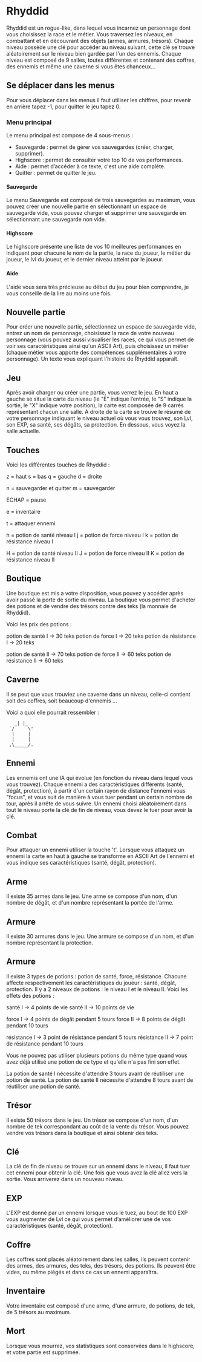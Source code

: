 # Rhyddid


Rhyddid est un rogue-like, dans lequel vous incarnez un personnage dont vous choisissez la race et le métier. Vous traversez les niveaux, en combattant et  en découvrant des objets (armes, armures, trésors). Chaque niveau possède une clé pour accéder au niveau suivant, cette clé se trouve aléatoirement sur le niveau bien gardée par l'un des ennemis. Chaque niveau est composé de 9 salles, toutes différentes et contenant des coffres, des ennemis et même une caverne si vous êtes chanceux...

## Se déplacer dans les menus

Pour vous déplacer dans les menus il faut utiliser les chiffres, pour revenir en arrière tapez -1, pour quitter le jeu tapez 0.

### Menu principal

Le menu principal est compose de 4 sous-menus :

* Sauvegarde : permet de gérer vos sauvegardes (créer, charger, supprimer).
* Highscore : permet de consulter votre top 10 de vos performances.
* Aide : permet d’accéder à ce texte, c'est une aide complète.
* Quitter : permet de quitter le jeu.

#### Sauvegarde

Le menu Sauvegarde est composé de trois sauvegardes au maximum, vous pouvez créer une nouvelle partie en sélectionnant un espace de sauvegarde vide, vous pouvez charger et supprimer une sauvegarde en sélectionnant une sauvegarde non vide.

#### Highscore

Le highscore présente une liste de vos 10 meilleures performances en indiquant pour chacune le nom de la partie, la race du joueur, le métier du joueur, le lvl du joueur, et le dernier niveau atteint par le joueur.

#### Aide

L'aide vous sera très précieuse au début du jeu pour bien comprendre, je vous conseille de la lire au moins une fois.

## Nouvelle partie

Pour créer une nouvelle partie, sélectionnez un espace de sauvegarde vide,    entrez un nom de personnage, choisissez la race de votre nouveau personnage (vous pouvez aussi visualiser les races, ce qui vous permet de voir ses caractéristiques ainsi qu'un ASCII Art), puis choisissez un métier (chaque métier vous apporte des compétences supplémentaires à votre personnage). Un texte vous expliquant l'histoire de Rhyddid apparaît.

## Jeu

Après avoir charger ou créer une partie, vous verrez le jeu. En haut a gauche se situe la carte du niveau (le "E" indique l’entrée, le "S" indique la sortie, le "X" indique votre position), la carte est composée de 9 carrés représentant chacun une salle. A droite de la carte se trouve le résumé de votre personnage indiquant le niveau actuel où vous vous trouvez, son Lvl, son EXP, sa santé, ses dégâts, sa protection. En dessous, vous voyez la salle actuelle.

## Touches

Voici les différentes touches de Rhyddid :

z = haut
s = bas
q = gauche
d = droite

n = sauvegarder et quitter
m = sauvegarder

ECHAP = pause

e = inventaire

t = attaquer ennemi

h = potion de santé niveau I
j = potion de force niveau I
k = potion de résistance niveau I

H = potion de santé niveau II
J = potion de force niveau II
K = potion de résistance niveau II

## Boutique

Une boutique est mis a votre disposition, vous pouvez y accéder après avoir passé la porte de sortie du niveau. La boutique vous permet d'acheter des potions et de vendre des trésors contre des teks (la monnaie de Rhyddid).

Voici les prix des potions :

potion de santé I -> 30 teks
potion de force I -> 20 teks
potion de résistance I -> 20 teks

potion de santé II -> 70 teks
potion de force II -> 60 teks
potion de résistance II -> 60 teks

## Caverne

Il se peut que vous trouviez une caverne dans un niveau, celle-ci contient soit des coffres, soit beaucoup d'ennemis ...

Voici a quoi elle pourrait ressembler :

```
   _| |_  
 `/     \'
  |     | 
  |     | 
 ,\_____/.
```

## Ennemi

Les ennemis ont une IA qui évolue (en fonction du niveau dans lequel vous vous trouvez). Chaque ennemi a des caractéristiques différents (santé, dégât, protection), à partir d'un certain rayon de distance l'ennemi vous "focus", et vous suit de manière à vous tuer pendant un certain nombre de tour, après il arrête de vous suivre. Un ennemi choisi aléatoirement dans tout le niveau porte la clé de fin de niveau, vous devez le tuer pour avoir la clé.

## Combat

Pour attaquer un ennemi utiliser la touche 't'. Lorsque vous attaquez un ennemi la carte en haut à gauche se transforme en ASCII Art de l'ennemi et vous indique ses caractéristiques (santé, dégât, protection).

## Arme

Il existe 35 armes dans le jeu. Une arme se compose d'un nom, d'un nombre de dégât, et d'un nombre représentant la portée de l'arme.

## Armure

Il existe 30 armures dans le jeu. Une armure se compose d'un nom, et d'un nombre représentant la protection.

## Armure

Il existe 3 types de potions : potion de santé, force, résistance. Chacune affecte respectivement les caractéristiques du joueur : santé, dégât, protection. Il y a 2 niveaux de potions : le niveau I et le niveau II. Voici les effets des potions :

santé I -> 4 points de vie
santé II -> 10 points de vie

force I -> 4 points de dégât pendant 5 tours
force II -> 8 points de dégât pendant 10 tours

résistance I -> 3 point de résistance pendant 5 tours
résistance II -> 7 point de résistance pendant 10 tours

Vous ne pouvez pas utiliser plusieurs potions du même type quand vous avez déjà utilisé une potion de ce type et qu'elle n'a pas fini son effet.

La potion de santé I nécessite d'attendre 3 tours avant de réutiliser une potion de santé. La potion de santé II nécessite d'attendre 8 tours avant de réutiliser une potion de santé.

## Trésor

Il existe 50 trésors dans le jeu. Un trésor se compose d'un nom, d'un nombre de tek correspondant au coût de la vente du trésor. Vous pouvez vendre vos trésors dans la boutique et ainsi obtenir des teks.

## Clé

La clé de fin de niveau se trouve sur un ennemi dans le niveau, il faut tuer cet ennemi pour obtenir la clé. Une fois que vous avez la clé allez vers la sortie. Vous arriverez dans un nouveau niveau.

## EXP

L'EXP est donné par un ennemi lorsque vous le tuez, au bout de 100 EXP vous augmenter de Lvl ce qui vous permet d’améliorer une de vos caractéristiques (santé, dégât, protection).

## Coffre

Les coffres sont placés aléatoirement dans les salles, ils peuvent contenir des armes, des armures, des teks, des trésors, des potions. Ils peuvent être vides, ou même piégés et dans ce cas un ennemi apparaîtra.

## Inventaire

Votre inventaire est composé d'une arme, d'une armure, de potions, de tek, de 5 trésors au maximum.

## Mort

Lorsque vous mourrez, vos statistiques sont conservées dans le highscore, et votre partie est supprimée.